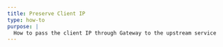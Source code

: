 ```yaml
---
title: Preserve Client IP
type: how-to
purpose: |
  How to pass the client IP through Gateway to the upstream service
---
```

